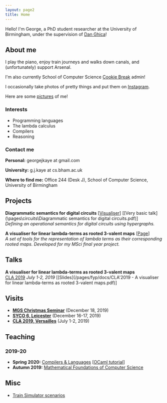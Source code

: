 ```yaml
---
layout: page2
title: Home
---
```


Hello! I'm George, a PhD student researcher at the University of Birmingham, under the supervision of [Dan Ghica](http://www.cs.bham.ac.uk/~drg/)!

## About me

I play the piano, enjoy train journeys and walks down canals, and (unfortunately) support Arsenal.

I'm also currently School of Computer Science [Cookie Break](https://www.cs.bham.ac.uk/internal/research_students/cookiebreaks/) admin!

I occasionally take photos of pretty things and put them on [Instagram](https://www.instagram.com/georgejkaye/).

Here are some [pictures](/pictures) of me!

### Interests

* Programming languages
* The lambda calculus
* Compilers
* Reasoning

### Contact me

**Personal:** georgejkaye at gmail.com

**University:** g.j.kaye at cs.bham.ac.uk

**Where to find me:** Office 244 (Desk J), School of Computer Science, University of Birmingham

## Projects

**Diagrammatic semantics for digital circuits** \[[Visualiser](\circuits\visualiser)\] \[[Very basic talk](\pages\circuits\Diagrammatic semantics for digital circuits.pdf)\]  
*Defining an operational semantics for digital circuits using hypergraphs.*

**A visualiser for linear lambda-terms as rooted 3-valent maps** \[[Page](\fyp)\]  
*A set of tools for the representation of lambda terms as their corresponding rooted maps. Developed for my MSci final year project.*

## Talks

**A visualiser for linear lambda-terms as rooted 3-valent maps**  
[CLA 2019](http://cla.tcs.uj.edu.pl/) *July 1-2, 2019* \[[Slides](/pages/fyp/docs/CLA'2019 - A visualiser for linear lambda-terms as rooted 3-valent maps.pdf)\]

## Visits

* [**MGS Christmas Seminar**](https://staffwww.dcs.shef.ac.uk/people/G.Struth/mgs_xmas19.html) (December 18, 2019)
* [**SYCO 6, Leicester**](http://events.cs.bham.ac.uk/syco/6/) (December 16-17, 2019)
* [**CLA 2019, Versailles**](http://cla.tcs.uj.edu.pl/) (July 1-2, 2019)

## Teaching

### 2019-20

* **Spring 2020:** [Compilers & Languages](https://www.cs.bham.ac.uk/internal/modules/2019/06-02578/) \[[OCaml tutorial](/ocaml)\]
* **Autumn 2019:** [Mathematical Foundations of Computer Science](https://www.cs.bham.ac.uk/internal/modules/2019/06-30181/)

## Misc

* [Train Simulator scenarios](/trains)
